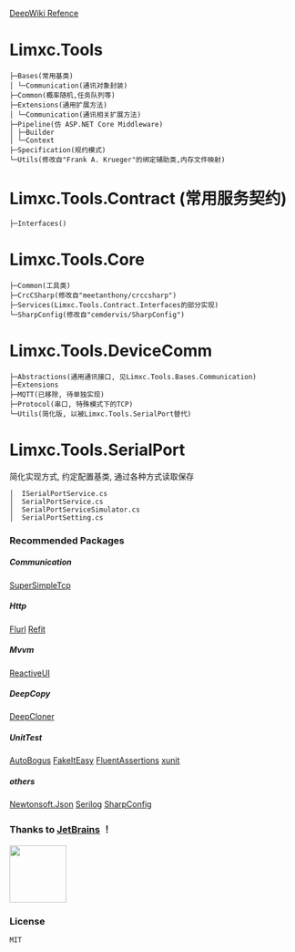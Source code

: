 [DeepWiki Refence](https://deepwiki.com/limxc/Limxc.Tools/3.1-limxc.tools-base-library)

# Limxc.Tools

```
├─Bases(常用基类)
│ └─Communication(通讯对象封装)
├─Common(概率随机,任务队列等)
├─Extensions(通用扩展方法)
│ └─Communication(通讯相关扩展方法)
├─Pipeline(仿 ASP.NET Core Middleware)
│ ├─Builder
│ └─Context
├─Specification(规约模式)
└─Utils(修改自"Frank A. Krueger"的绑定辅助类,内存文件映射)
```

# Limxc.Tools.Contract (常用服务契约)

```
├─Interfaces()
```

# Limxc.Tools.Core

```
├─Common(工具类)
├─CrcCSharp(修改自"meetanthony/crccsharp")
├─Services(Limxc.Tools.Contract.Interfaces的部分实现)
└─SharpConfig(修改自"cemdervis/SharpConfig")
```

# Limxc.Tools.DeviceComm

```
├─Abstractions(通用通讯接口, 见Limxc.Tools.Bases.Communication)
├─Extensions
├─MQTT(已移除, 待单独实现)
├─Protocol(串口, 特殊模式下的TCP)
└─Utils(简化版, 以被Limxc.Tools.SerialPort替代)
```

# Limxc.Tools.SerialPort
简化实现方式, 约定配置基类, 通过各种方式读取保存
```
│  ISerialPortService.cs
│  SerialPortService.cs
│  SerialPortServiceSimulator.cs
│  SerialPortSetting.cs
```

### Recommended Packages

##### Communication

[SuperSimpleTcp](https://github.com/jchristn/simpletcp)

##### Http

[Flurl](https://flurl.dev/)
[Refit](https://reactiveui.github.io/refit/)

##### Mvvm

[ReactiveUI](https://reactiveui.net/)

##### DeepCopy

[DeepCloner](https://github.com/force-net/DeepCloner)

##### UnitTest

[AutoBogus](https://github.com/nickdodd79/AutoBogus)
[FakeItEasy](https://fakeiteasy.github.io/)
[FluentAssertions](https://www.fluentassertions.com/)
[xunit](https://github.com/xunit/xunit)

##### others

[Newtonsoft.Json](https://www.newtonsoft.com/json)
[Serilog](https://github.com/serilog/)
[SharpConfig](https://github.com/cemdervis/SharpConfig)

### Thanks to [JetBrains](https://jb.gg/OpenSource) ！

<img src="https://www.jetbrains.com/shop/static/images/jetbrains-logo-inv.svg" height="100">

### License

    MIT
